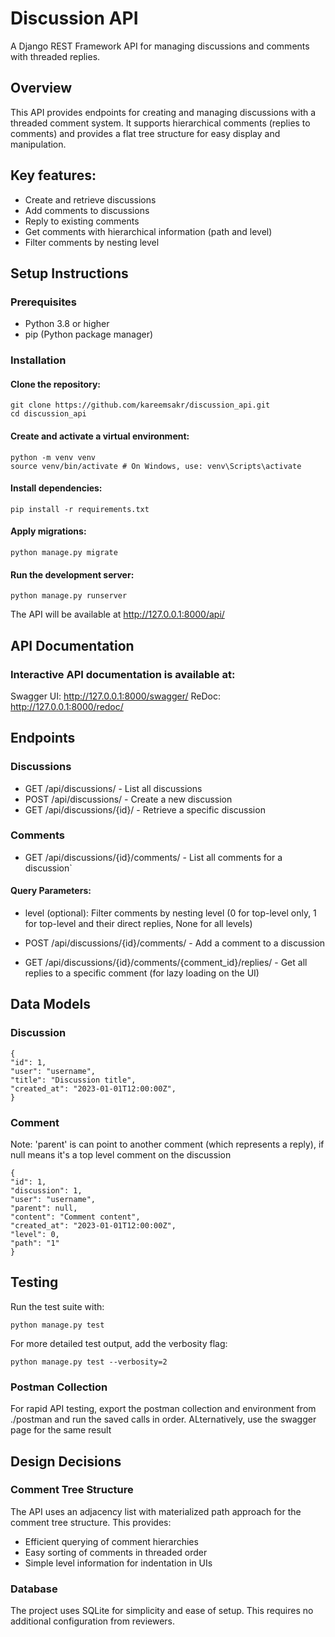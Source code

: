 # Discussion API

A Django REST Framework API for managing discussions and comments with threaded replies.

## Overview

This API provides endpoints for creating and managing discussions with a threaded comment system. It supports hierarchical comments (replies to comments) and provides a flat tree structure for easy display and manipulation.

## Key features:

- Create and retrieve discussions
- Add comments to discussions
- Reply to existing comments
- Get comments with hierarchical information (path and level)
- Filter comments by nesting level

## Setup Instructions

### Prerequisites

- Python 3.8 or higher
- pip (Python package manager)

### Installation

#### Clone the repository:

```
git clone https://github.com/kareemsakr/discussion_api.git
cd discussion_api
```

#### Create and activate a virtual environment:

```
python -m venv venv
source venv/bin/activate # On Windows, use: venv\Scripts\activate
```

#### Install dependencies:

```
pip install -r requirements.txt
```

#### Apply migrations:

```
python manage.py migrate
```

#### Run the development server:

```
python manage.py runserver
```

The API will be available at http://127.0.0.1:8000/api/

## API Documentation

### Interactive API documentation is available at:

Swagger UI: http://127.0.0.1:8000/swagger/
ReDoc: http://127.0.0.1:8000/redoc/

## Endpoints

### Discussions

- GET /api/discussions/ - List all discussions
- POST /api/discussions/ - Create a new discussion
- GET /api/discussions/{id}/ - Retrieve a specific discussion

### Comments

- GET /api/discussions/{id}/comments/ - List all comments for a discussion`

#### Query Parameters:

- level (optional): Filter comments by nesting level (0 for top-level only, 1 for top-level and their direct replies, None for all levels)

- POST /api/discussions/{id}/comments/ - Add a comment to a discussion
- GET /api/discussions/{id}/comments/{comment_id}/replies/ - Get all replies to a specific comment (for lazy loading on the UI)

## Data Models

### Discussion

```
{
"id": 1,
"user": "username",
"title": "Discussion title",
"created_at": "2023-01-01T12:00:00Z",
}
```

### Comment

Note: 'parent' is can point to another comment (which represents a reply), if null means it's a top level comment on the discussion

```
{
"id": 1,
"discussion": 1,
"user": "username",
"parent": null,
"content": "Comment content",
"created_at": "2023-01-01T12:00:00Z",
"level": 0,
"path": "1"
}
```

## Testing

Run the test suite with:

```
python manage.py test
```

For more detailed test output, add the verbosity flag:

```
python manage.py test --verbosity=2
```

### Postman Collection

For rapid API testing, export the postman collection and environment from ./postman and run the saved calls in order. ALternatively, use the swagger page for the same result

## Design Decisions

### Comment Tree Structure

The API uses an adjacency list with materialized path approach for the comment tree structure. This provides:

- Efficient querying of comment hierarchies
- Easy sorting of comments in threaded order
- Simple level information for indentation in UIs

### Database

The project uses SQLite for simplicity and ease of setup. This requires no additional configuration from reviewers.
